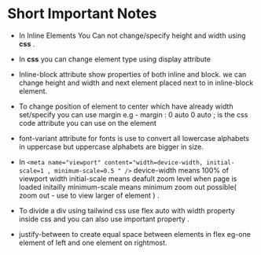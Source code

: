 # Short Important Notes 

- In Inline Elements You Can not change/specify height and width using **css** .

- In **css** you can change element type using display attribute
- Inline-block attribute show properties of both inline and block.
  we can change height and width and next element placed next to in inline-block element.
- To change position of element to center which have already width set/specify you can use margin
  e.g - margin : 0 auto 0 auto ; is the css code attribute you can use on the element 
- font-variant attribute for fonts is use to convert all lowercase alphabets in uppercase but uppercase alphabets are bigger in size. 
- In ``` <meta name="viewport" content="width=device-width, initial-scale=1 , minimum-scale=0.5 " /> ``` device-width means 100% of viewport width 
  initial-scale means deafult zoom level when page is loaded initailly 
  minimum-scale means minimum zoom out possible( zoom out - use to view larger of element )  .
  
- To divide a div using tailwind css use flex auto with width property inside css and you can also use important property .
- justify-between to create equal space between elements in flex  eg-one element of left and one element on rightmost.
